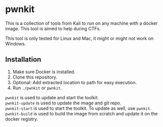 # pwnkit

This is a collection of tools from Kali to run on any machine with a docker image. This tool is aimed to help during CTFs.

This tool is only tested for Linux and Mac, it might or might not work on Windows.

## Installation
1. Make sure Docker is installed.
1. Clone this repository.
1. Optional: Add extracted location to path for easy execution.
1. Run `./pwnkit` or `pwnkit`.

`pwnkit` is used to update and start the toolkit.  
`pwnkit-update` is used to update the image and git repo.  
`pwnkit-start` is used to start the toolkit. To update as well, use `pwnkit`.  
`pwnkit-build` is used to build the image from scratch and update it on the docker registry.  
